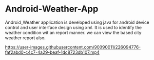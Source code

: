 # Android-Weather-App
Android_Weather  application is developed using java for  android device control and user interface design using xml.  It is used to identify the weather condition wit an report manner. we can view the based city weather report also.





https://user-images.githubusercontent.com/90090011/226094776-faf2abd0-c4c7-4a29-beaf-1dc8723db107.mp4

